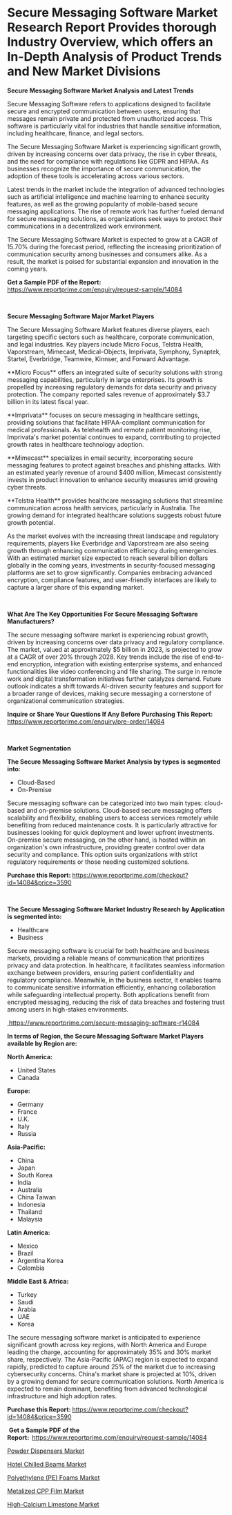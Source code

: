 <p><h1>Secure Messaging Software Market Research Report Provides thorough Industry Overview, which offers an In-Depth Analysis of Product Trends and New Market Divisions</h1></p><p><strong>Secure Messaging Software Market Analysis and Latest Trends</strong></p>
<p><p>Secure Messaging Software refers to applications designed to facilitate secure and encrypted communication between users, ensuring that messages remain private and protected from unauthorized access. This software is particularly vital for industries that handle sensitive information, including healthcare, finance, and legal sectors.</p><p>The Secure Messaging Software Market is experiencing significant growth, driven by increasing concerns over data privacy, the rise in cyber threats, and the need for compliance with regulations like GDPR and HIPAA. As businesses recognize the importance of secure communication, the adoption of these tools is accelerating across various sectors.</p><p>Latest trends in the market include the integration of advanced technologies such as artificial intelligence and machine learning to enhance security features, as well as the growing popularity of mobile-based secure messaging applications. The rise of remote work has further fueled demand for secure messaging solutions, as organizations seek ways to protect their communications in a decentralized work environment.</p><p>The Secure Messaging Software Market is expected to grow at a CAGR of 15.70% during the forecast period, reflecting the increasing prioritization of communication security among businesses and consumers alike. As a result, the market is poised for substantial expansion and innovation in the coming years.</p></p>
<p><strong>Get a Sample PDF of the Report:&nbsp;</strong> <a href="https://www.reportprime.com/enquiry/request-sample/14084">https://www.reportprime.com/enquiry/request-sample/14084</a></p>
<p>&nbsp;</p>
<p><strong>Secure Messaging Software Major Market Players</strong></p>
<p><p>The Secure Messaging Software Market features diverse players, each targeting specific sectors such as healthcare, corporate communication, and legal industries. Key players include Micro Focus, Telstra Health, Vaporstream, Mimecast, Medical-Objects, Imprivata, Symphony, Synaptek, Startel, Everbridge, Teamwire, Kinnser, and Forward Advantage.</p><p>**Micro Focus** offers an integrated suite of security solutions with strong messaging capabilities, particularly in large enterprises. Its growth is propelled by increasing regulatory demands for data security and privacy protection. The company reported sales revenue of approximately $3.7 billion in its latest fiscal year.</p><p>**Imprivata** focuses on secure messaging in healthcare settings, providing solutions that facilitate HIPAA-compliant communication for medical professionals. As telehealth and remote patient monitoring rise, Imprivata's market potential continues to expand, contributing to projected growth rates in healthcare technology adoption.</p><p>**Mimecast** specializes in email security, incorporating secure messaging features to protect against breaches and phishing attacks. With an estimated yearly revenue of around $400 million, Mimecast consistently invests in product innovation to enhance security measures amid growing cyber threats.</p><p>**Telstra Health** provides healthcare messaging solutions that streamline communication across health services, particularly in Australia. The growing demand for integrated healthcare solutions suggests robust future growth potential.</p><p>As the market evolves with the increasing threat landscape and regulatory requirements, players like Everbridge and Vaporstream are also seeing growth through enhancing communication efficiency during emergencies. With an estimated market size expected to reach several billion dollars globally in the coming years, investments in security-focused messaging platforms are set to grow significantly. Companies embracing advanced encryption, compliance features, and user-friendly interfaces are likely to capture a larger share of this expanding market.</p></p>
<p>&nbsp;</p>
<p><strong>What Are The Key Opportunities For Secure Messaging Software Manufacturers?</strong></p>
<p><p>The secure messaging software market is experiencing robust growth, driven by increasing concerns over data privacy and regulatory compliance. The market, valued at approximately $5 billion in 2023, is projected to grow at a CAGR of over 20% through 2028. Key trends include the rise of end-to-end encryption, integration with existing enterprise systems, and enhanced functionalities like video conferencing and file sharing. The surge in remote work and digital transformation initiatives further catalyzes demand. Future outlook indicates a shift towards AI-driven security features and support for a broader range of devices, making secure messaging a cornerstone of organizational communication strategies.</p></p>
<p><strong>Inquire or Share Your Questions If Any Before Purchasing This Report:</strong> <a href="https://www.reportprime.com/enquiry/pre-order/14084">https://www.reportprime.com/enquiry/pre-order/14084</a></p>
<p>&nbsp;</p>
<p><strong>Market Segmentation</strong></p>
<p><strong>The Secure Messaging Software Market Analysis by types is segmented into:</strong></p>
<p><ul><li>Cloud-Based</li><li>On-Premise</li></ul></p>
<p><p>Secure messaging software can be categorized into two main types: cloud-based and on-premise solutions. Cloud-based secure messaging offers scalability and flexibility, enabling users to access services remotely while benefiting from reduced maintenance costs. It is particularly attractive for businesses looking for quick deployment and lower upfront investments. On-premise secure messaging, on the other hand, is hosted within an organization's own infrastructure, providing greater control over data security and compliance. This option suits organizations with strict regulatory requirements or those needing customized solutions.</p></p>
<p><strong>Purchase this Report:&nbsp;</strong><a href="https://www.reportprime.com/checkout?id=14084&price=3590">https://www.reportprime.com/checkout?id=14084&price=3590</a></p>
<p>&nbsp;</p>
<p><strong>The Secure Messaging Software Market Industry Research by Application is segmented into:</strong></p>
<p><ul><li>Healthcare</li><li>Business</li></ul></p>
<p><p>Secure messaging software is crucial for both healthcare and business markets, providing a reliable means of communication that prioritizes privacy and data protection. In healthcare, it facilitates seamless information exchange between providers, ensuring patient confidentiality and regulatory compliance. Meanwhile, in the business sector, it enables teams to communicate sensitive information efficiently, enhancing collaboration while safeguarding intellectual property. Both applications benefit from encrypted messaging, reducing the risk of data breaches and fostering trust among users in high-stakes environments.</p></p>
<p><a href="https://www.reportprime.com/secure-messaging-software-r14084">&nbsp;https://www.reportprime.com/secure-messaging-software-r14084</a></p>
<p><strong>In terms of Region, the Secure Messaging Software Market Players available by Region are:</strong></p>
<p>
    <p> <strong> North America: </strong>
        <ul>
            <li>United States</li>
            <li>Canada</li>
        </ul>
        </p> 
    <p> <strong> Europe: </strong>
        <ul>
            <li>Germany</li>
            <li>France</li>
            <li>U.K.</li>
            <li>Italy</li>
            <li>Russia</li>
        </ul>
        </p> 
    <p> <strong> Asia-Pacific: </strong>
        <ul>
            <li>China</li>
            <li>Japan</li>
            <li>South Korea</li>
            <li>India</li>
            <li>Australia</li>
            <li>China Taiwan</li>
            <li>Indonesia</li>
            <li>Thailand</li>
            <li>Malaysia</li>
        </ul>
        </p> 
    <p> <strong> Latin America: </strong>
        <ul>
            <li>Mexico</li>
            <li>Brazil</li>
            <li>Argentina Korea</li>
            <li>Colombia</li>
        </ul>
        </p> 
    <p> <strong> Middle East & Africa: </strong>
        <ul>
            <li>Turkey</li>
            <li>Saudi</li>
            <li>Arabia</li>
            <li>UAE</li>
            <li>Korea</li>
        </ul>
    </p>
    </p>
<p><p>The secure messaging software market is anticipated to experience significant growth across key regions, with North America and Europe leading the charge, accounting for approximately 35% and 30% market share, respectively. The Asia-Pacific (APAC) region is expected to expand rapidly, predicted to capture around 25% of the market due to increasing cybersecurity concerns. China's market share is projected at 10%, driven by a growing demand for secure communication solutions. North America is expected to remain dominant, benefiting from advanced technological infrastructure and high adoption rates.</p></p>
<p><strong>Purchase this Report: </strong><a href="https://www.reportprime.com/checkout?id=14084&price=3590">https://www.reportprime.com/checkout?id=14084&price=3590</a></p>
<p>&nbsp;<strong>Get a Sample PDF of the Report:&nbsp;&nbsp;</strong><a href="https://www.reportprime.com/enquiry/request-sample/14084">https://www.reportprime.com/enquiry/request-sample/14084</a></p>
<p><strong></strong></p>
<p><p><a href="https://issuu.com/reportprime-2/docs/powder-dispensers-market-size-2030._a25e7545dc854f">Powder Dispensers Market</a></p><p><a href="https://issuu.com/reportprime-2/docs/hotel-chilled-beams-market-size-203_d892e763224fc9">Hotel Chilled Beams Market</a></p><p><a href="https://medium.com/@jillianwyattgb94/the-global-polyethylene-pe-foams-market-identifies-drivers-restraints-opportunities-and-612d5cc42f1a">Polyethylene (PE) Foams Market</a></p><p><a href="https://www.linkedin.com/pulse/strategic-roadmap-global-metalized-cpp-film-market-insights-5sanf?trackingId=%2BhKML%2B%2FjSjm%2FnAQRJ064Ig%3D%3D">Metalized CPP Film Market</a></p><p><a href="https://medium.com/@zoe.lambert5754/the-high-calcium-limestone-market-industry-provides-a-comprehensive-and-current-analysis-of-the-208679ca41b2?postPublishedType=initial">High-Calcium Limestone Market</a></p></p>